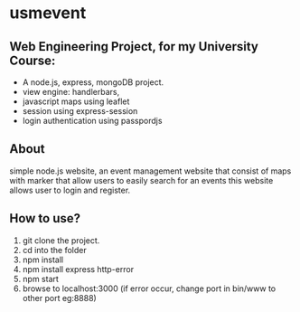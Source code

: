 # usmevent
## Web Engineering Project, for my University Course:
- A node.js, express, mongoDB project.
- view engine: handlerbars,
- javascript maps using leaflet
- session using express-session
- login authentication using passpordjs

## About
simple node.js website,
an event management website that consist of maps with marker that
allow users to easily search for an events
this website allows user to login and register.

## How to use?
1. git clone the project.
2. cd into the folder
3. npm install
4. npm install express http-error
5. npm start
6. browse to localhost:3000 (if error occur, change port in bin/www to other port eg:8888)
